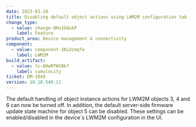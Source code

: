 ```yaml
---
date: 2023-03-28
title: Disabling default object actions using LWM2M configuration tab
change_type:
  - value: change-QHu1GdukP
    label: Feature
product_area: Device management & connectivity
component:
  - value: component-1KLUzmqfe
    label: LWM2M
build_artifact:
  - value: tc-QHwMfWtBk7
    label: cumulocity
ticket: DM-1849
version: 10.18.540.11
---
```


The default handling of object instance actions for LWM2M objects 3, 4 and 6 can now be turned off. In addition, the default server-side firmware update state machine for object 5 can be disabled. These settings can be enabled/disabled in the device´s LWM2M configuration in the UI.
